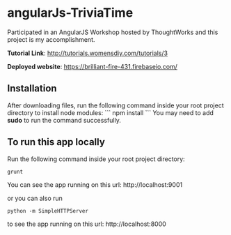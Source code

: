 angularJs-TriviaTime
====================

Participated in an AngularJS Workshop hosted by ThoughtWorks and this project is my accomplishment.

**Tutorial Link**: http://tutorials.womensdiy.com/tutorials/3

**Deployed website**: https://brilliant-fire-431.firebaseio.com/

## Installation

After downloading files, run the following command inside your root project directory to install node modules:
\`\`\`
npm install
\`\`\`
You may need to add **sudo** to run the command successfully.

## To run this app locally

Run the following command inside your root project directory:

```
grunt
```
You can see the app running on this url: http://localhost:9001

or you can also run
```
python -m SimpleHTTPServer
```
to see the app running on this url: http://localhost:8000
